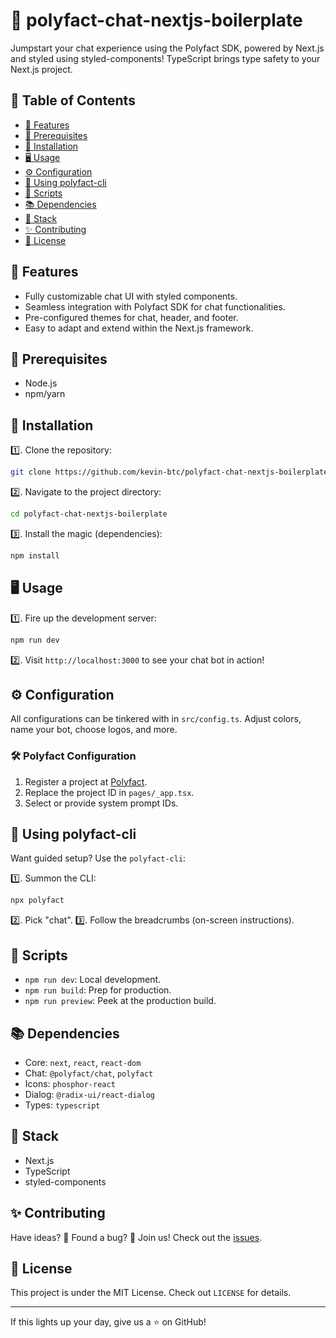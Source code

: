 # 🤖 polyfact-chat-nextjs-boilerplate

Jumpstart your chat experience using the Polyfact SDK, powered by Next.js and styled using styled-components! TypeScript brings type safety to your Next.js project.

## 📌 Table of Contents

- [🌟 Features](#-features)
- [🔧 Prerequisites](#-prerequisites)
- [🚀 Installation](#-installation)
- [🖥 Usage](#-usage)
- [⚙ Configuration](#-configuration)
- [💬 Using polyfact-cli](#-using-polyfact-cli)
- [🔑 Scripts](#-scripts)
- [📚 Dependencies](#-dependencies)
- [🥞 Stack](#-stack)
- [✨ Contributing](#-contributing)
- [📜 License](#-license)

## 🌟 Features

- Fully customizable chat UI with styled components.
- Seamless integration with Polyfact SDK for chat functionalities.
- Pre-configured themes for chat, header, and footer.
- Easy to adapt and extend within the Next.js framework.

## 🔧 Prerequisites

- Node.js
- npm/yarn

## 🚀 Installation

1️⃣. Clone the repository:
```bash
git clone https://github.com/kevin-btc/polyfact-chat-nextjs-boilerplate.git
```

2️⃣. Navigate to the project directory:
```bash
cd polyfact-chat-nextjs-boilerplate
```

3️⃣. Install the magic (dependencies):
```bash
npm install
```

## 🖥 Usage

1️⃣. Fire up the development server:
```bash
npm run dev
```

2️⃣. Visit `http://localhost:3000` to see your chat bot in action!

## ⚙ Configuration

All configurations can be tinkered with in `src/config.ts`. Adjust colors, name your bot, choose logos, and more.

### 🛠 Polyfact Configuration

1. Register a project at [Polyfact](https://app.polyfact.com).
2. Replace the project ID in `pages/_app.tsx`.
3. Select or provide system prompt IDs.

## 💬 Using polyfact-cli

Want guided setup? Use the `polyfact-cli`:

1️⃣. Summon the CLI:
```bash
npx polyfact
```

2️⃣. Pick "chat".
3️⃣. Follow the breadcrumbs (on-screen instructions).

## 🔑 Scripts

- `npm run dev`: Local development.
- `npm run build`: Prep for production.
- `npm run preview`: Peek at the production build.

## 📚 Dependencies

- Core: `next`, `react`, `react-dom`
- Chat: `@polyfact/chat`, `polyfact`
- Icons: `phosphor-react`
- Dialog: `@radix-ui/react-dialog`
- Types: `typescript`

## 🥞 Stack

- Next.js
- TypeScript
- styled-components

## ✨ Contributing

Have ideas? 🤔 Found a bug? 🐞 Join us! Check out the [issues](https://github.com/kevin-btc/polyfact-chat-nextjs-boilerplate/issues).

## 📜 License

This project is under the MIT License. Check out `LICENSE` for details.

---

If this lights up your day, give us a ⭐ on GitHub!
